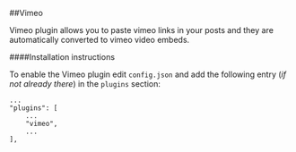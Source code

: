 
##Vimeo

Vimeo plugin allows you to paste vimeo links in your posts and they are automatically converted to vimeo video embeds.

####Installation instructions

To enable the Vimeo plugin edit ```config.json``` and add the following entry (_if not already there_) in the ```plugins``` section:

```
...
"plugins": [
    ...
    "vimeo",
    ...
],
```
